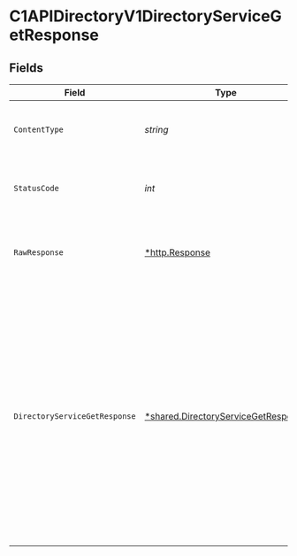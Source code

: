 # C1APIDirectoryV1DirectoryServiceGetResponse


## Fields

| Field                                                                                                                                                                                                             | Type                                                                                                                                                                                                              | Required                                                                                                                                                                                                          | Description                                                                                                                                                                                                       |
| ----------------------------------------------------------------------------------------------------------------------------------------------------------------------------------------------------------------- | ----------------------------------------------------------------------------------------------------------------------------------------------------------------------------------------------------------------- | ----------------------------------------------------------------------------------------------------------------------------------------------------------------------------------------------------------------- | ----------------------------------------------------------------------------------------------------------------------------------------------------------------------------------------------------------------- |
| `ContentType`                                                                                                                                                                                                     | *string*                                                                                                                                                                                                          | :heavy_check_mark:                                                                                                                                                                                                | HTTP response content type for this operation                                                                                                                                                                     |
| `StatusCode`                                                                                                                                                                                                      | *int*                                                                                                                                                                                                             | :heavy_check_mark:                                                                                                                                                                                                | HTTP response status code for this operation                                                                                                                                                                      |
| `RawResponse`                                                                                                                                                                                                     | [*http.Response](https://pkg.go.dev/net/http#Response)                                                                                                                                                            | :heavy_check_mark:                                                                                                                                                                                                | Raw HTTP response; suitable for custom response parsing                                                                                                                                                           |
| `DirectoryServiceGetResponse`                                                                                                                                                                                     | [*shared.DirectoryServiceGetResponse](../../../pkg/models/shared/directoryservicegetresponse.md)                                                                                                                  | :heavy_minus_sign:                                                                                                                                                                                                | The Directory Service Get Response returns a directory view with a directory and JSONPATHs indicating the<br/> location in the expanded array that items are expanded as indicated by the expand mask in the request. |